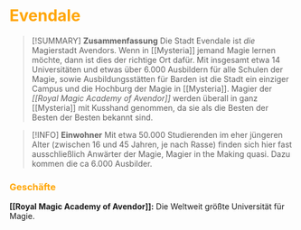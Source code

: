 # <font color = "orange">Evendale</font>

>[!SUMMARY] **Zusammenfassung**
>Die Stadt Evendale ist _die_ Magierstadt Avendors. Wenn in [[Mysteria]] jemand Magie lernen möchte, dann ist dies der richtige Ort dafür. Mit insgesamt etwa 14 Universitäten und etwas über 6.000 Ausbildern für alle Schulen der Magie, sowie Ausbildungsstätten für Barden ist die Stadt ein einziger Campus und die Hochburg der Magie in [[Mysteria]]. Magier der _[[Royal Magic Academy of Avendor]]_ werden überall in ganz [[Mysteria]] mit Kusshand genommen, da sie als die Besten der Besten der Besten bekannt sind.

>[!INFO] **Einwohner**
>Mit etwa 50.000 Studierenden im eher jüngeren Alter (zwischen 16 und 45 Jahren, je nach Rasse) finden sich hier fast ausschließlich Anwärter der Magie, Magier in the Making quasi. Dazu kommen die ca 6.000 Ausbilder.

### <font color = "orange">Geschäfte</font>
**[[Royal Magic Academy of Avendor]]:** Die Weltweit größte Universität für Magie.